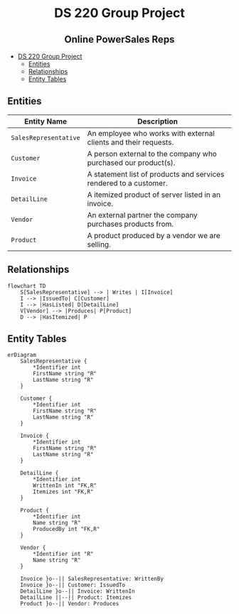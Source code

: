 <div align="center">

# DS 220 Group Project

<h2>Online PowerSales Reps</h2>

</div>

- [DS 220 Group Project](#ds-220-group-project)
  - [Entities](#entities)
  - [Relationships](#relationships)
  - [Entity Tables](#entity-tables)

## Entities

| Entity Name           | Description                                                       |
| --------------------- | ----------------------------------------------------------------- |
| `SalesRepresentative` | An employee who works with external clients and their requests.   |
| `Customer`            | A person external to the company who purchased our product(s).    |
| `Invoice`             | A statement list of products and services rendered to a customer. |
| `DetailLine`          | A itemized product of server listed in an invoice.                |
| `Vendor`              | An external partner the company purchases products from.          |
| `Product`             | A product produced by a vendor we are selling.                    |

## Relationships

```mermaid
flowchart TD
    S[SalesRepresentative] --> | Writes | I[Invoice]
    I --> |IssuedTo| C[Customer]
    I --> |HasListed| D[DetailLine]
    V[Vendor] --> |Produces| P[Product]
    D --> |HasItemized| P
```

## Entity Tables

```mermaid
erDiagram
    SalesRepresentative {
        *Identifier int
        FirstName string "R"
        LastName string "R"
    }

    Customer {
        *Identifier int
        FirstName string "R"
        LastName string "R"
    }

    Invoice {
        *Identifier int
        FirstName string "R"
        LastName string "R"
    }

    DetailLine {
        *Identifier int
        WrittenIn int "FK,R"
        Itemizes int "FK,R"
    }

    Product {
        *Identifier int
        Name string "R"
        ProducedBy int "FK,R"
    }

    Vendor {
        *Identifier int "R"
        Name string "R"
    }

    Invoice }o--|| SalesRepresentative: WrittenBy
    Invoice }o--|| Customer: IssuedTo
    DetailLine }o--|| Invoice: WrittenIn
    DetailLine ||--|| Product: Itemizes
    Product }o--|| Vendor: Produces
```

